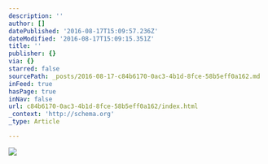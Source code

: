 ```yaml
---
description: ''
author: []
datePublished: '2016-08-17T15:09:57.236Z'
dateModified: '2016-08-17T15:09:15.351Z'
title: ''
publisher: {}
via: {}
starred: false
sourcePath: _posts/2016-08-17-c84b6170-0ac3-4b1d-8fce-58b5eff0a162.md
inFeed: true
hasPage: true
inNav: false
url: c84b6170-0ac3-4b1d-8fce-58b5eff0a162/index.html
_context: 'http://schema.org'
_type: Article

---
```

![](https://the-grid-user-content.s3-us-west-2.amazonaws.com/d6e81c02-b672-4d28-92a6-29c7e8bbb748.jpg)